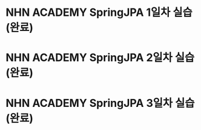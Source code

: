 # NHN ACADEMY SpringJPA 1일차 실습 (완료)
# NHN ACADEMY SpringJPA 2일차 실습 (완료)
# NHN ACADEMY SpringJPA 3일차 실습 (완료)
